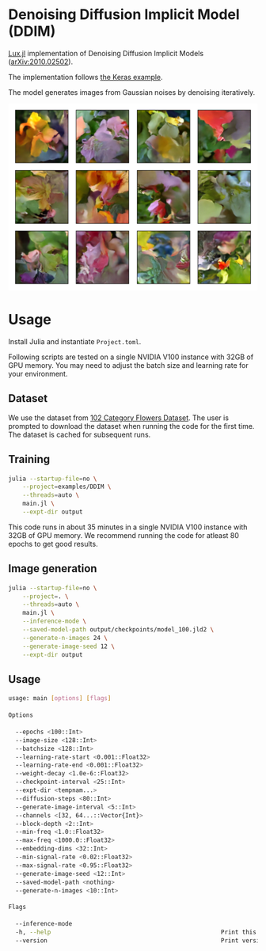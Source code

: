 # Denoising Diffusion Implicit Model (DDIM)

[Lux.jl](https://github.com/LuxDL/Lux.jl) implementation of Denoising Diffusion Implicit Models ([arXiv:2010.02502](https://arxiv.org/abs/2010.02502)).

The implementation follows [the Keras example](https://keras.io/examples/generative/ddim/).

The model generates images from Gaussian noises by denoising iteratively.

![generated flowers](./assets/flowers_generated.png)

# Usage

Install Julia and instantiate `Project.toml`.

Following scripts are tested on a single NVIDIA V100 instance with 32GB of GPU memory. You
may need to adjust the batch size and learning rate for your environment.

## Dataset

We use the dataset from [102 Category Flowers Dataset](https://www.robots.ox.ac.uk/~vgg/data/flowers/102/).
The user is prompted to download the dataset when running the code for the first time.
The dataset is cached for subsequent runs.

## Training

```bash
julia --startup-file=no \
    --project=examples/DDIM \
    --threads=auto \
    main.jl \
    --expt-dir output
```

This code runs in about 35 minutes in a single NVIDIA V100 instance with 32GB of GPU
memory. We recommend running the code for atleast 80 epochs to get good results.

## Image generation

```bash
julia --startup-file=no \
    --project=. \
    --threads=auto \
    main.jl \
    --inference-mode \
    --saved-model-path output/checkpoints/model_100.jld2 \
    --generate-n-images 24 \
    --generate-image-seed 12 \
    --expt-dir output
```

## Usage

```bash
usage: main [options] [flags]

Options

  --epochs <100::Int>
  --image-size <128::Int>
  --batchsize <128::Int>
  --learning-rate-start <0.001::Float32>
  --learning-rate-end <0.001::Float32>
  --weight-decay <1.0e-6::Float32>
  --checkpoint-interval <25::Int>
  --expt-dir <tempnam...>
  --diffusion-steps <80::Int>
  --generate-image-interval <5::Int>
  --channels <[32, 64...::Vector{Int}>
  --block-depth <2::Int>
  --min-freq <1.0::Float32>
  --max-freq <1000.0::Float32>
  --embedding-dims <32::Int>
  --min-signal-rate <0.02::Float32>
  --max-signal-rate <0.95::Float32>
  --generate-image-seed <12::Int>
  --saved-model-path <nothing>
  --generate-n-images <10::Int>

Flags

  --inference-mode
  -h, --help                                                Print this help message.
  --version                                                 Print version.
```

